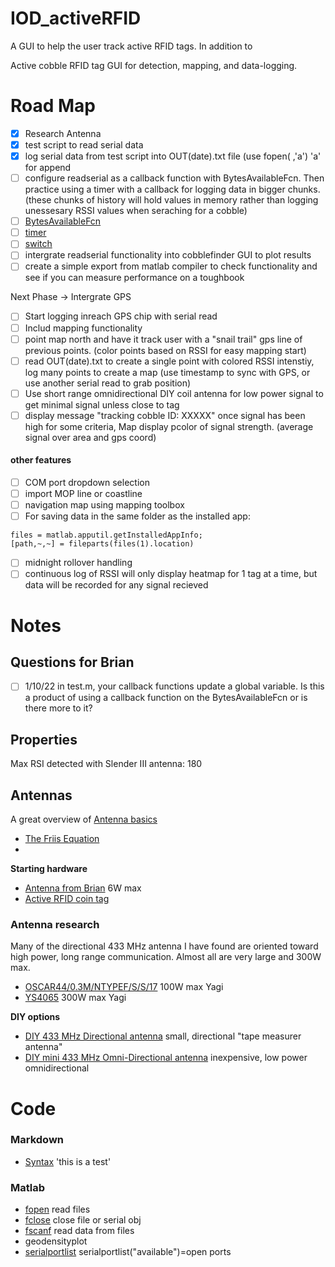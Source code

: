
# IOD_activeRFID
A GUI to help the user track active RFID tags.  In addition to 

Active cobble RFID tag GUI for detection, mapping, and data-logging.

# Road Map
- [x] Research Antenna
- [x] test script to read serial data
- [x] log serial data from test script into OUT(date).txt file (use fopen( ,'a') 'a' for append
- [ ] configure readserial as a callback function with BytesAvailableFcn.  Then practice using a timer with a callback for logging data in bigger chunks.  (these chunks of history will hold values in memory rather than logging unessesary RSSI values when seraching for a cobble)
- [ ] [BytesAvailableFcn](https://www.mathworks.com/help/instrument/bytesavailablefcn.html)
- [ ] [timer](https://www.mathworks.com/help/matlab/matlab_prog/use-a-matlab-timer-object.html)
- [ ] [switch](https://www.mathworks.com/help/matlab/ref/switch.html)
- [ ] intergrate readserial functionality into cobblefinder GUI to plot results
- [ ] create a simple export from matlab compiler to check functionality and see if you can measure performance on a toughbook

Next Phase -> Intergrate GPS 
- [ ] Start logging inreach GPS chip with serial read
- [ ] Includ mapping functionality
- [ ] point map north and have it track user with a "snail trail" gps line of previous points.  (color points based on RSSI for easy mapping start)
- [ ] read OUT(date).txt to create a single point with colored RSSI intenstiy, log many points to create a map (use timestamp to sync with GPS, or use another serial read to grab position)
- [ ] Use short range omnidirectional DIY coil antenna for low power signal  to get minimal signal unless close to tag
- [ ] display message "tracking cobble ID: XXXXX" once signal has been high for some criteria, Map display pcolor of signal strength.  (average signal over area and gps coord)
#### other features
 - [ ] COM port dropdown selection
 - [ ] import MOP line or coastline
 - [ ] navigation map using mapping toolbox
 - [ ] For saving data in the same folder as the installed app:

<code>files = matlab.apputil.getInstalledAppInfo;</code>\
<code>[path,~,~] = fileparts(files(1).location)</code>
 - [ ] midnight rollover handling
 - [ ] continuous log of RSSI will only display heatmap for 1 tag at a time, but data will be recorded for any signal recieved

# Notes
## Questions for Brian
- [ ] 1/10/22 in test.m, your callback functions update a global variable.  Is this a product of using a callback function on the BytesAvailableFcn or is there more to it? 

## Properties
Max RSI detected with Slender III antenna: 180

## Antennas
A great overview of [Antenna basics](https://www.antenna-theory.com/basics/main.php)
- [The Friis Equation](https://www.antenna-theory.com/basics/friis.php)
- 
**Starting hardware**
 - [Antenna from Brian](https://elainnovation.com/wp-content/uploads/2021/01/FP-SLENDERIII-02C-EN.pdf) 6W max
 - [Active RFID coin tag](https://gaorfid.com/product/433mhz-coin-id-active-rfid-tag/)

### Antenna research
Many of the directional 433 MHz antenna I have found are oriented toward high power, long range communication.  Almost all are very large and 300W max.
 - [OSCAR44/0.3M/NTYPEF/S/S/17](https://www.digikey.com/en/products/detail/siretta-ltd/OSCAR44-0-3M-NTYPEF-S-S-17/14312651) 100W max Yagi
- [YS4065](https://www.mouser.com/ProductDetail/Laird-Connectivity/YS4065?qs=EU6FO9ffTweelPAbWW8Qfg==) 300W max Yagi 

**DIY options**
 - [DIY 433 MHz Directional antenna](https://www.instructables.com/433-MHz-tape-measure-antenna-suits-UHF-transmitte/) small, directional "tape measurer antenna"
 - [DIY mini 433 MHz Omni-Directional antenna](https://www.instructables.com/433-MHz-Coil-loaded-antenna/) inexpensive, low power omnidirectional

# Code
### Markdown
- [Syntax](https://daringfireball.net/projects/markdown/syntax#img)
'this is a test'

### Matlab
 - [fopen](https://www.mathworks.com/help/matlab/ref/fopen.html?searchHighlight=fopen&s_tid=srchtitle_fopen_1) read files
 - [fclose](https://www.mathworks.com/help/matlab/ref/fclose.html) close file or serial obj
 - [fscanf](https://www.mathworks.com/help/matlab/ref/fscanf.html) read data from files
 - geodensityplot
 - [serialportlist](https://www.mathworks.com/help/matlab/ref/serialportlist.html#d123e1295884) serialportlist("available")=open ports
